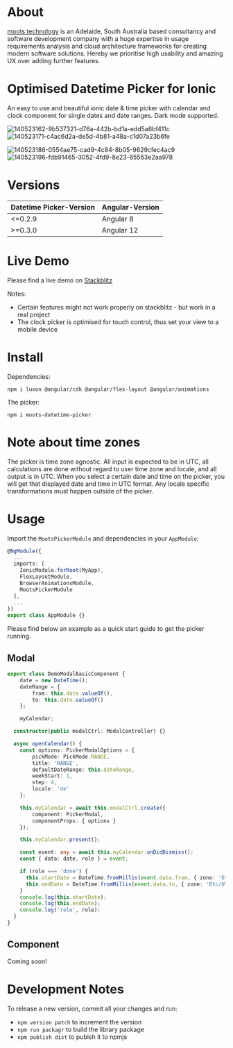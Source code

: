 # About

[moots technology](https://mootstech.com.au) is an Adelaide, South Australia based consultancy and software development company with a huge expertise in usage requirements analysis and cloud architecture frameworks for creating modern software solutions. Hereby we prioritise high usability and amazing UX over adding further features.

# Optimised Datetime Picker for Ionic

An easy to use and beautiful ionic date & time picker with calendar and clock component for single dates and date ranges. Dark mode supported.

![140523162-9b537321-d76a-442b-bd1a-edd5a6bf411c](https://user-images.githubusercontent.com/59689061/154686013-09a8e47b-414b-4854-8ab2-f43cc1822c0e.png)![140523171-c4ac6d2a-de5d-4b81-a48a-c1d07a23b6fe](https://user-images.githubusercontent.com/59689061/154686022-b1ed9517-836d-494c-b864-3cde4a185fa3.png)

![140523186-0554ae75-cad9-4c84-8b05-9629cfec4ac9](https://user-images.githubusercontent.com/59689061/154686041-189e4ec8-fd54-4677-bdc7-180a7d5c2915.png)![140523196-fdb91465-3052-4fd9-8e23-65563e2aa978](https://user-images.githubusercontent.com/59689061/154686051-7674b32d-11bf-4e8b-a128-14f0b65cb65f.png)


# Versions

| Datetime Picker-Version | Angular-Version |
|---|---|
| <=0.2.9 | Angular 8  |
| >=0.3.0 | Angular 12 |



# Live Demo

Please find a live demo on [Stackblitz](https://moots-picker-demo.stackblitz.io)

Notes:
- Certain features might not work properly on stackblitz - but work in a real project
- The clock picker is optimised for touch control, thus set your view to a mobile device

# Install

Dependencies:

`npm i luxon @angular/cdk @angular/flex-layout @angular/animations`

The picker:

`npm i moots-datetime-picker`

# Note about time zones

The picker is time zone agnostic. All input is expected to be in UTC, all calculations are done without regard to user time zone and locale, and all output is in UTC. When you select a certain date and time on the picker, you will get that displayed date and time in UTC format. Any locale specific transformations must happen outside of the picker.

# Usage

Import the `MootsPickerModule` and dependencies in your `AppModule`:

```ts
@NgModule({
  ...
  imports: [
    IonicModule.forRoot(MyApp),
    FlexLayoutModule,
    BrowserAnimationsModule,
    MootsPickerModule
  ],
  ...
})
export class AppModule {}
```

Please find below an example as a quick start guide to get the picker running.

## Modal

```ts
export class DemoModalBasicComponent {
    date = new DateTime();
    dateRange = {
        from: this.date.valueOf(),
        to: this.date.valueOf()
    };

    myCalendar;

  constructor(public modalCtrl: ModalController) {}

  async openCalendar() {
    const options: PickerModalOptions = {
        pickMode: PickMode.RANGE,
        title: 'RANGE',
        defaultDateRange: this.dateRange,
        weekStart: 1,
        step: 4,
        locale: 'de'
    };

    this.myCalendar = await this.modalCtrl.create({
        component: PickerModal,
        componentProps: { options }
    });

    this.myCalendar.present();

    const event: any = await this.myCalendar.onDidDismiss();
    const { data: date, role } = event;

    if (role === 'done') {
      this.startDate = DateTime.fromMillis(event.data.from, { zone: 'Etc/UTC' });
      this.endDate = DateTime.fromMillis(event.data.to, { zone: 'Etc/UTC' });
    }
    console.log(this.startDate);
    console.log(this.endDate);
    console.log('role', role);
  }
}
```

## Component

Coming soon!

# Development Notes

To release a new version, commit all your changes and run:
- `npm version patch` to increment the version
- `npm run packagr` to build the library package
- `npm publish dist` to pubish it to npmjs
